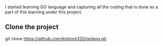 I started learning GO language and capturing all the coding that is done as a part of this learning under this project.
## Clone the project
git clone https://github.com/kishore320/golang.git
